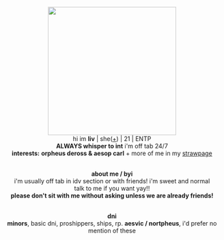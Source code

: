 <p align="center">
    <img width="300" src="https://i.postimg.cc/YSWnPXwP/cutefat.png"
<p align="center">
</br>hi im <b>liv</b> | she(<a href=https://en.pronouns.page/@bivs>+</a>) | 21 | ENTP
<br><b>ALWAYS whisper to int</b> i'm off tab 24/7
<br><b>interests:</b> <b>orpheus deross & aesop carl</b> + more of me in my <a href=https:/bivs.straw.page/>strawpage</a>
<p align="center"> <br><b>about me / byi </b>
 <br>i'm usually off tab in idv section or with friends! i'm sweet and normal 
<br>talk to me if you want yay!!
<br><b>please don't sit with me without asking unless we are already friends!</b>
<p align="center"><br><b>dni</b>
 <br><b>minors</b>, basic dni, proshippers, ships, rp. <b>aesvic / nortpheus</b>, i'd prefer no mention of these
